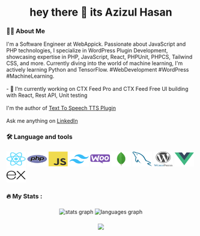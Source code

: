<h1 align="center">hey there 👋 its Azizul Hasan</h1>

###

<h3 align="left">👩‍💻  About Me</h3>

<p align="left">I'm a Software Engineer at WebAppick. Passionate about JavaScript and PHP technologies, I specialize in WordPress Plugin Development, showcasing expertise in PHP, JavaScript, React, PHPUnit, PHPCS, Tailwind CSS, and more. Currently diving into the world of machine learning, I'm actively learning Python and TensorFlow.  #WebDevelopment #WordPress #MachineLearning.<br><br>- 🔭 I’m currently working on CTX Feed Pro and CTX Feed Free  UI building with React, Rest API, Unit testing <br/><br/>
I'm the author of <a target="_blank" href="https://wordpress.org/plugins/text-to-audio/"> Text To Speech TTS Plugin </a><br/><br/>
 Ask me anything on <a target="_blank" href="https://www.linkedin.com/in/azizulhasan1995/"> LinkedIn </a>   </p>



###

<h3 align="left">🛠 Language and tools</h3>

###

<div align="left">
  <img src="https://github.com/devicons/devicon/blob/v2.15.1/icons/react/react-original.svg" height="40" width="52" alt="React logo"  />
  <img src="https://github.com/devicons/devicon/blob/v2.15.1/icons/php/php-original.svg" height="40" width="52" alt="PHP logo"  />
  <img src="https://github.com/devicons/devicon/blob/v2.15.1/icons/javascript/javascript-original.svg" height="40" width="52" alt="JavaScript logo"  />
  <img src="https://github.com/devicons/devicon/blob/v2.15.1/icons/tailwindcss/tailwindcss-plain.svg" height="40" width="52" alt="Tailwind logo"  />
  <img src="https://github.com/devicons/devicon/blob/v2.15.1/icons/woocommerce/woocommerce-original.svg" height="40" width="52" alt="woocommerce logo"  />
  <img src="https://github.com/devicons/devicon/blob/v2.15.1/icons/mongodb/mongodb-original.svg" height="40" width="52" alt="mongodb logo"  />
  <img src="https://github.com/devicons/devicon/blob/v2.15.1/icons/mysql/mysql-plain.svg" height="40" width="52" alt="mysql logo"  />
  <img src="https://github.com/devicons/devicon/blob/v2.15.1/icons/wordpress/wordpress-original.svg" height="40" width="52" alt="wordpress logo"  />
  <img src="https://github.com/devicons/devicon/blob/v2.15.1/icons/vuejs/vuejs-original.svg" height="40" width="52" alt="vuejs logo"  />
  <img src="https://github.com/devicons/devicon/blob/v2.15.1/icons/express/express-original.svg" height="40" width="52" alt="Express logo"  />
</div>

###

<h3 align="left">🔥   My Stats :</h3>

###

<div align="center">
  <img src="https://github-readme-stats.vercel.app/api?username=azizulhasan&hide_title=false&hide_rank=false&show_icons=true&include_all_commits=true&count_private=true&disable_animations=false&theme=dracula&locale=en&hide_border=false" height="150" alt="stats graph"  />
  <img src="https://github-readme-stats.vercel.app/api/top-langs?username=azizulhasan&locale=en&hide_title=false&layout=compact&card_width=320&langs_count=5&theme=dracula&hide_border=false" height="150" alt="languages graph"  />
</div>
</div>

###

<div align="center">
  <img src="https://visitor-badge.laobi.icu/badge?page_id=azizulhasan.azizulhasan&"  />
</div>

###






